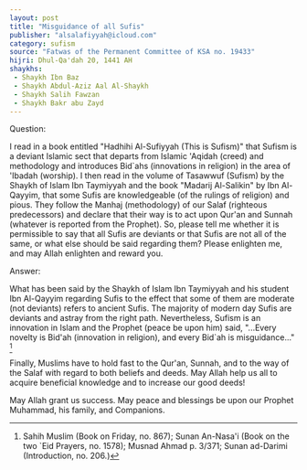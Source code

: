 ```yaml
---
layout: post
title: "Misguidance of all Sufis"
publisher: "alsalafiyyah@icloud.com"
category: sufism
source: "Fatwas of the Permanent Committee of KSA no. 19433"
hijri: Dhul-Qa'dah 20, 1441 AH
shaykhs: 
 - Shaykh Ibn Baz
 - Shaykh Abdul-Aziz Aal Al-Shaykh
 - Shaykh Salih Fawzan
 - Shaykh Bakr abu Zayd
---
```


Question: 

I read in a book entitled "Hadhihi Al-Sufiyyah (This is Sufism)" that Sufism is a deviant Islamic sect that departs from Islamic 'Aqidah (creed) and methodology and introduces Bid`ahs (innovations in religion) in the area of 'Ibadah (worship). I then read in the volume of Tasawwuf (Sufism) by the Shaykh of Islam Ibn Taymiyyah and the book "Madarij Al-Salikin" by Ibn Al-Qayyim, that some Sufis are knowledgeable (of the rulings of religion) and pious. They follow the Manhaj (methodology) of our Salaf (righteous predecessors) and declare that their way is to act upon Qur'an and Sunnah (whatever is reported from the Prophet). So, please tell me whether it is permissible to say that all Sufis are deviants or that Sufis are not all of the same, or what else should be said regarding them? Please enlighten me, and may Allah enlighten and reward you. 

Answer: 

What has been said by the Shaykh of Islam Ibn Taymiyyah and his student Ibn Al-Qayyim regarding Sufis to the effect that some of them are moderate (not deviants) refers to ancient Sufis. The majority of modern day Sufis are deviants and astray from the right path. Nevertheless, Sufism is an innovation in Islam and the Prophet (peace be upon him) said, "...Every novelty is Bid'ah (innovation in religion), and every Bid`ah is misguidance..." [^1]

Finally, Muslims have to hold fast to the Qur'an, Sunnah, and to the way of the Salaf with regard to both beliefs and deeds. May Allah help us all to acquire beneficial knowledge and to increase our good deeds!

May Allah grant us success. May peace and blessings be upon our Prophet Muhammad, his family, and Companions. 

[^1]: Sahih Muslim (Book on Friday, no. 867); Sunan An-Nasa'i (Book on the two `Eid Prayers, no. 1578); Musnad Ahmad p. 3/371; Sunan ad-Darimi (Introduction, no. 206.)

